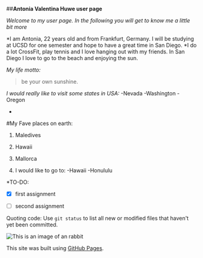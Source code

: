 ##**Antonia Valentina Huwe user page**

*Welcome to my user page. In the following you will get to know me a little bit more*

*I am Antonia, 22 years old and from Frankfurt, Germany. I will be studying at UCSD for one semester and hope to have a great time in San Diego. 
*I do a lot CrossFit, play tennis and I love hanging out with my friends. In San Diego I love to go to the beach and enjoying the sun.

*My life motto:* 
>be your own sunshine.

*I would really like to visit some states in USA:*
-Nevada
-Washington
-Oregon 

*
#My Fave places on earth:
1. Maledives
2. Hawaii
3. Mallorca

1. I would like to go to:
   -Hawaii
    -Honululu
    
*TO-DO:
- [x] first assignment
- [ ] second assignment


Quoting code:
Use `git status` to list all new or modified files that haven't yet been committed.

![This is an image of an rabbit](https://www.wienerzeitung.at/_em_daten/_cache/image/1xSPmTI2uyg34ydS-3DrsQR8jMKHVXCiQtZ1Xdso3ZJxzXTshWJ801JwkODMgsJeQAq00AMS4W_j47hFus841EA7qs6Wx4Enb7/190419-1259-gettyimages-130884889.jpg)

This site was built using [GitHub Pages](https://pages.github.com/).
